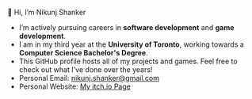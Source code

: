 👋 Hi, I’m Nikunj Shanker
- I’m actively pursuing careers in **software development** and **game development**.
- I am in my third year at the **University of Toronto**, working towards a **Computer Science Bachelor's Degree**.
- This GitHub profile hosts all of my projects and games. Feel free to check out what I've done over the years!
- Personal Email: nikunj.shanker@gmail.com
- Personal Website: [My itch.io Page](https://nikllamadev.itch.io)
